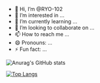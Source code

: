 - 👋 Hi, I’m @RYO-102
- 👀 I’m interested in ...
- 🌱 I’m currently learning ...
- 💞️ I’m looking to collaborate on ...
- 📫 How to reach me ...
- 😄 Pronouns: ...
- ⚡ Fun fact: ...

![Anurag's GitHub stats](https://github-readme-stats.vercel.app/api?username=RYO-102&show_icons=true&theme=cobalt)

[![Top Langs](https://github-readme-stats.vercel.app/api/top-langs/?username=RYO-102&layout=compact)](https://github.com/anuraghazra/github-readme-stats)

<!---
RYO-102/RYO-102 is a ✨ special ✨ repository because its `README.md` (this file) appears on your GitHub profile.
You can click the Preview link to take a look at your changes.
--->
